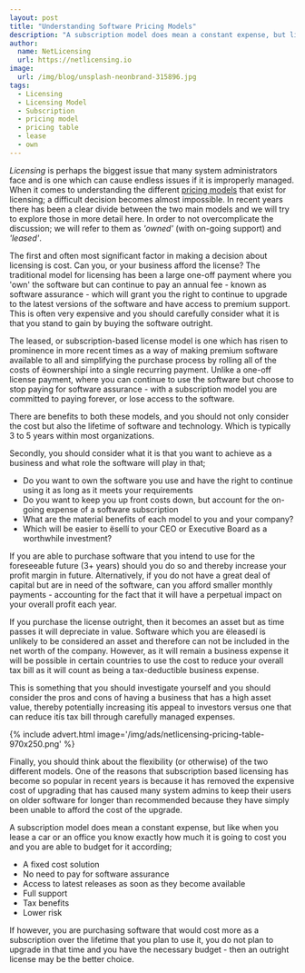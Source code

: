 ```yaml
---
layout: post
title: "Understanding Software Pricing Models"
description: "A subscription model does mean a constant expense, but like when you lease a car or an office you know exactly how much it is going to cost you and you are able to budget for it according"
author:
  name: NetLicensing
  url: https://netlicensing.io
image:
  url: /img/blog/unsplash-neonbrand-315896.jpg
tags:
  - Licensing
  - Licensing Model
  - Subscription
  - pricing model
  - pricing table
  - lease
  - own
---
```


*Licensing* is perhaps the biggest issue that many system administrators face and is one which can cause endless issues if it is improperly managed. When it comes to understanding the different [pricing models](https://netlicensing.io/wiki/pricing-table) that exist for licensing; a difficult decision becomes almost impossible. In recent years there has been a clear divide between the two main models and we will try to explore those in more detail here. In order to not overcomplicate the discussion; we will refer to them as *'owned'* (with on-going support) and *'leased'*.

The first and often most significant factor in making a decision about licensing is cost. Can you, or your business afford the license? The traditional model for licensing has been a large one-off payment where you 'own' the software but can continue to pay an annual fee - known as software assurance - which will grant you the right to continue to upgrade to the latest versions of the software and have access to premium support. This is often very expensive and you should carefully consider what it is that you stand to gain by buying the software outright.

The leased, or subscription-based license model is one which has risen to prominence in more recent times as a way of making premium software available to all and simplifying the purchase process by rolling all of the costs of ëownershipí into a single recurring payment. Unlike a one-off license payment, where you can continue to use the software but choose to stop paying for software assurance - with a subscription model you are committed to paying forever, or lose access to the software.

There are benefits to both these models, and you should not only consider the cost but also the lifetime of software and technology. Which is typically 3 to 5 years within most organizations.

Secondly, you should consider what it is that you want to achieve as a business and what role the software will play in that;

- Do you want to own the software you use and have the right to continue using it as long as it meets your requirements
- Do you want to keep you up front costs down, but account for the on-going expense of a software subscription
- What are the material benefits of each model to you and your company?
- Which will be easier to ësellí to your CEO or Executive Board as a worthwhile investment?

If you are able to purchase software that you intend to use for the foreseeable future (3+ years) should you do so and thereby increase your profit margin in future. Alternatively, if you do not have a great deal of capital but are in need of the software, can you afford smaller monthly payments - accounting for the fact that it will have a perpetual impact on your overall profit each year.

If you purchase the license outright, then it becomes an asset but as time passes it will depreciate in value. Software which you are ëleasedí is unlikely to be considered an asset and therefore can not be included in the net worth of the company. However, as it will remain a business expense it will be possible in certain countries to use the cost to reduce your overall tax bill as it will count as being a tax-deductible business expense.

This is something that you should investigate yourself and you should consider the pros and cons of having a business that has a high asset value, thereby potentially increasing itís appeal to investors versus one that can reduce itís tax bill through carefully managed expenses.

{% include advert.html image='/img/ads/netlicensing-pricing-table-970x250.png' %}

Finally, you should think about the flexibility (or otherwise) of the two different models. One of the reasons that subscription based licensing has become so popular in recent years is because it has removed the expensive cost of upgrading that has caused many system admins to keep their users on older software for longer than recommended because they have simply been unable to afford the cost of the upgrade.

A subscription model does mean a constant expense, but like when you lease a car or an office you know exactly how much it is going to cost you and you are able to budget for it according;

- A fixed cost solution
- No need to pay for software assurance
- Access to latest releases as soon as they become available
- Full support
- Tax benefits
- Lower risk

If however, you are purchasing software that would cost more as a subscription over the lifetime that you plan to use it, you do not plan to upgrade in that time and you have the necessary budget - then an outright license may be the better choice.
